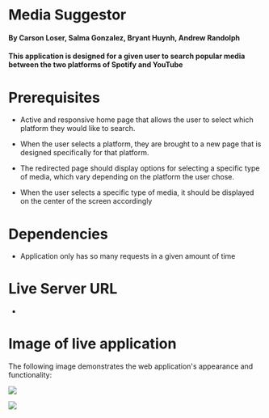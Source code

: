 # Media Suggestor

#### By Carson Loser, Salma Gonzalez, Bryant Huynh, Andrew Randolph

#### This application is designed for a given user to search popular media between the two platforms of Spotify and YouTube

# Prerequisites

* Active and responsive home page that allows the user to select which platform they would like to search.

* When the user selects a platform, they are brought to a new page that is designed specifically for that platform.

* The redirected page should display options for selecting a specific type of media, which vary depending on the platform the user chose.

* When the user selects a specific type of media, it should be displayed on the center of the screen accordingly

# Dependencies 

* Application only has so many requests in a given amount of time

# Live Server URL

- 
# Image of live application

The following image demonstrates the web application's appearance and functionality:

![](./assets/Images/)

![](assets/images/Media-Suggester.gif)
